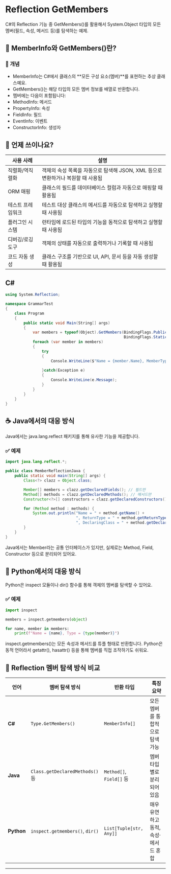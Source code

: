 # Reflection GetMembers
C#의 Reflection 기능 중 GetMembers()를 활용해서 System.Object 타입의 모든 멤버(필드, 속성, 메서드 등)를 탐색하는 예제. 

## 🧠 MemberInfo와 GetMembers()란?
### 🔹 개념
- MemberInfo는 C#에서 클래스의 **모든 구성 요소(멤버)**를 표현하는 추상 클래스예요.
- GetMembers()는 해당 타입의 모든 멤버 정보를 배열로 반환합니다.
- 멤버에는 다음이 포함됩니다:
- MethodInfo: 메서드
- PropertyInfo: 속성
- FieldInfo: 필드
- EventInfo: 이벤트
- ConstructorInfo: 생성자


## 🔹 언제 쓰이나요?

| 사용 사례             | 설명                                                                 |
|----------------------|----------------------------------------------------------------------|
| 직렬화/역직렬화       | 객체의 속성 목록을 자동으로 탐색해 JSON, XML 등으로 변환하거나 복원할 때 사용됨 |
| ORM 매핑             | 클래스의 필드를 데이터베이스 컬럼과 자동으로 매핑할 때 활용됨               |
| 테스트 프레임워크     | 테스트 대상 클래스의 메서드를 자동으로 탐색하고 실행할 때 사용됨             |
| 플러그인 시스템       | 런타임에 로드된 타입의 기능을 동적으로 탐색하고 실행할 때 사용됨             |
| 디버깅/로깅 도구      | 객체의 상태를 자동으로 출력하거나 기록할 때 사용됨                          |
| 코드 자동 생성        | 클래스 구조를 기반으로 UI, API, 문서 등을 자동 생성할 때 활용됨              |


## C#
```csharp
using System.Reflection;

namespace GrammarTest
{
    class Program
    {
        public static void Main(String[] args)
        {
            var members = typeof(Object).GetMembers(BindingFlags.Public |
                                                    BindingFlags.Static | BindingFlags.Instance);
            foreach (var member in members)
            {
                try
                {
                    Console.WriteLine($"Name = {member.Name}, MemberType = {member.MemberType}, DeclaringType = {member.DeclaringType}");
                    
                }catch(Exception e)
                {
                    Console.WriteLine(e.Message);
                }
            }
        }
    }
}

```

## ☕ Java에서의 대응 방식
Java에서는 java.lang.reflect 패키지를 통해 유사한 기능을 제공합니다.
### ✅ 예제
```java
import java.lang.reflect.*;

public class MemberReflectionJava {
    public static void main(String[] args) {
        Class<?> clazz = Object.class;

        Member[] members = clazz.getDeclaredFields(); // 필드만
        Method[] methods = clazz.getDeclaredMethods(); // 메서드만
        Constructor<?>[] constructors = clazz.getDeclaredConstructors(); // 생성자만

        for (Method method : methods) {
            System.out.println("Name = " + method.getName() +
                               ", ReturnType = " + method.getReturnType() +
                               ", DeclaringClass = " + method.getDeclaringClass());
        }
    }
}
```

Java에서는 Member라는 공통 인터페이스가 있지만, 실제로는 Method, Field, Constructor 등으로 분리되어 있어요.


## 🐍 Python에서의 대응 방식
Python은 inspect 모듈이나 dir() 함수를 통해 객체의 멤버를 탐색할 수 있어요.
### ✅ 예제
```python
import inspect

members = inspect.getmembers(object)

for name, member in members:
    print(f"Name = {name}, Type = {type(member)}")

```

inspect.getmembers()는 모든 속성과 메서드를 튜플 형태로 반환합니다.
Python은 동적 언어라서 getattr(), hasattr() 등을 통해 멤버를 직접 조작하기도 쉬워요.



## 🧭 Reflection 멤버 탐색 방식 비교

| 언어     | 멤버 탐색 방식                     | 반환 타입                      | 특징 요약                         |
|----------|------------------------------------|--------------------------------|-----------------------------------|
| **C#**   | `Type.GetMembers()`                | `MemberInfo[]`                 | 모든 멤버를 통합적으로 탐색 가능     |
| **Java** | `Class.getDeclaredMethods()` 등    | `Method[]`, `Field[]` 등       | 멤버 타입별로 분리되어 있음         |
| **Python** | `inspect.getmembers()`, `dir()`   | `List[Tuple[str, Any]]`        | 매우 유연하고 동적, 속성·메서드 혼합 |

---



